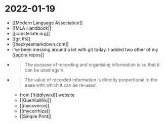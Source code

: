 # 2022-01-19
-	[[Modern Language Association]]
-	[[MLA Handbook]]
-	[[constellate.org]]
-	[[git lfs]]
-	[[heckyesmarkdown.com]]
-	I've been messing around a lot with git today. I added two other of my [[agora repos]]
-	>The purpose of recording and organising information is so that it can be used again.
-	>The value of recorded information is directly proportional to the ease with which it can be re-used.
	-	from [[tiddlywiki]] website
	-	[[GuerillaWiki]]
	-	[[mycoverse]]
	-	[[mycorrhiza]]
	-	[[Simple Print]]

